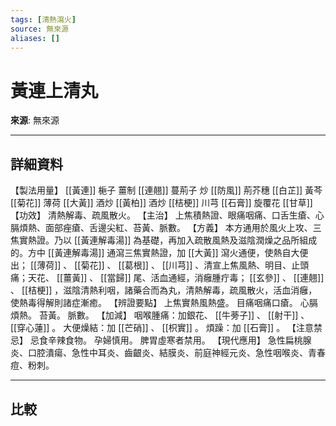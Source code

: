 ```yaml
---
tags: [清熱瀉火]
source: 無來源
aliases: []
---
```


# 黃連上清丸

**來源**: 無來源  

---

## 詳細資料
【製法用量】 [[黃連]] 梔子
薑制 [[連翹]] 蔓荊子
炒 [[防風]] 荊芥穗 [[白芷]] 黃芩 [[菊花]] 薄荷 [[大黃]] 酒炒 [[黃柏]] 酒炒 [[桔梗]] 川芎 [[石膏]] 旋覆花 [[甘草]] 【功效】
清熱解毒、疏風散火。
【主治】
上焦積熱證、眼痛咽痛、口舌生瘡、心膈煩熱、面部痤瘡、舌邊尖紅、苔黃、脈數。
【方義】
本方通用於風火上攻、三焦實熱證。乃以 [[黃連解毒湯]] 為基礎，再加入疏散風熱及滋陰潤燥之品所組成的。方中 [[黃連解毒湯]] 通瀉三焦實熱證，加 [[大黃]] 瀉火通便，使熱自大便出； [[薄荷]] 、 [[菊花]] 、 [[葛根]] 、 [[川芎]] 、清宣上焦風熱、明目、止頭痛；天花、 [[薑黃]] 、 [[當歸]] 尾、活血通經，消癰腫疔毒； [[玄參]] 、 [[連翹]] 、 [[桔梗]] ，滋陰清熱利咽，諸藥合而為丸，清熱解毒，疏風散火，活血消癰，使熱毒得解則諸症漸癒。
【辨證要點】
上焦實熱風熱盛。
目痛咽痛口瘡。
心膈煩熱。
苔黃。
脈數。
【加減】
咽喉腫痛：加銀花、 [[牛蒡子]] 、 [[射干]] 、 [[穿心蓮]] 。
大便燥結：加 [[芒硝]] 、 [[枳實]] 。
煩躁：加 [[石膏]] 。
【注意禁忌】
忌食辛辣食物。
孕婦慎用。
脾胃虛寒者禁用。
【現代應用】
急性扁桃腺炎、口腔潰瘍、急性中耳炎、齒齦炎、結膜炎、前庭神經元炎、急性咽喉炎、青春痘、粉刺。

---

## 比較
